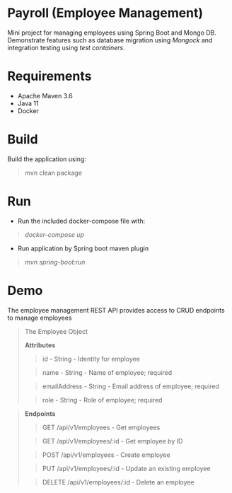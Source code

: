 # Payroll (Employee Management)
Mini project for managing employees using Spring Boot and Mongo DB. Demonstrate features such as database migration using *Mongock* and integration testing using *test containers*.

# Requirements
* Apache Maven 3.6
* Java 11
* Docker

# Build
Build the application using:
> mvn clean package

# Run
* Run the included docker-compose file with: 
 >_docker-compose up_
* Run application by Spring boot maven plugin 
 >_mvn spring-boot:run_

# Demo
The employee management REST API provides access to CRUD endpoints
to manage employees

>The Employee Object
> 
>**Attributes**
>>id - String - Identity for employee
> 
>>name - String - Name of employee; required
> 
>>emailAddress - String - Email address of employee; required
> 
>>role - String - Role of employee; required



>**Endpoints**
>>GET /api/v1/employees - Get employees
> 
>>GET /api/v1/employees/:id - Get employee by ID
> 
>>POST /api/v1/employees - Create employee
> 
>>PUT /api/v1/employees/:id - Update an existing employee
> 
>>DELETE /api/v1/employees/:id - Delete an employee
